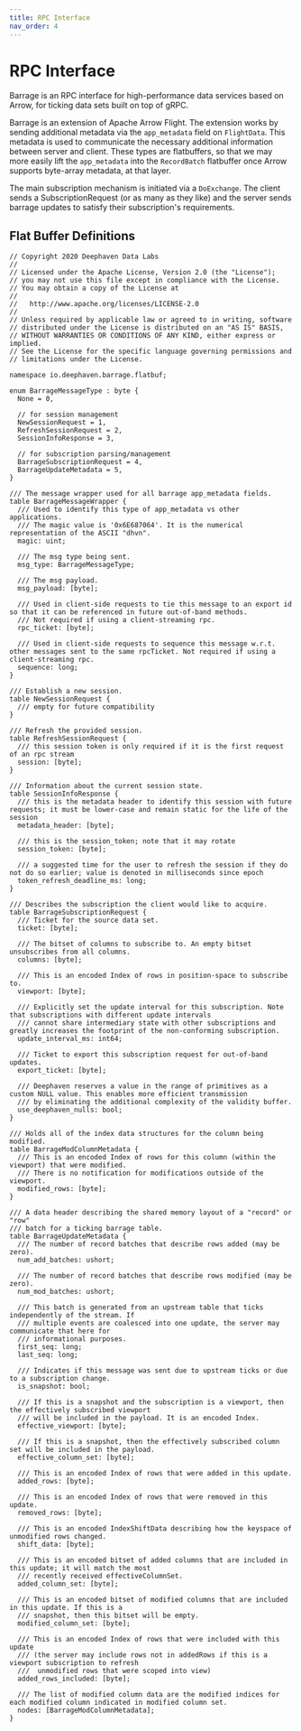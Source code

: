 ```yaml
---
title: RPC Interface
nav_order: 4
---
```


<!---
  Copyright 2020 Deephaven Data Labs

  Licensed under the Apache License, Version 2.0 (the "License");
  you may not use this file except in compliance with the License.
  You may obtain a copy of the License at

    http://www.apache.org/licenses/LICENSE-2.0

  Unless required by applicable law or agreed to in writing, software
  distributed under the License is distributed on an "AS IS" BASIS,
  WITHOUT WARRANTIES OR CONDITIONS OF ANY KIND, either express or implied.
  See the License for the specific language governing permissions and
  limitations under the License.
-->

RPC Interface
=============

Barrage is an RPC interface for high-performance data services based on Arrow,
for ticking data sets built on top of gRPC.

Barrage is an extension of Apache Arrow Flight. The extension works by sending
additional metadata via the `app_metadata` field on `FlightData`. This metadata
is used to communicate the necessary additional information between server
and client. These types are flatbuffers, so that we may more easily lift the
`app_metadata` into the `RecordBatch` flatbuffer once Arrow supports byte-array
metadata, at that layer.

The main subscription mechanism is initiated via a `DoExchange`. The client
sends a SubscriptionRequest (or as many as they like) and the server sends
barrage updates to satisfy their subscription's requirements.


Flat Buffer Definitions
-----------------------

```fbs
// Copyright 2020 Deephaven Data Labs
//
// Licensed under the Apache License, Version 2.0 (the "License");
// you may not use this file except in compliance with the License.
// You may obtain a copy of the License at
//
//   http://www.apache.org/licenses/LICENSE-2.0
//
// Unless required by applicable law or agreed to in writing, software
// distributed under the License is distributed on an "AS IS" BASIS,
// WITHOUT WARRANTIES OR CONDITIONS OF ANY KIND, either express or implied.
// See the License for the specific language governing permissions and
// limitations under the License.

namespace io.deephaven.barrage.flatbuf;

enum BarrageMessageType : byte {
  None = 0,

  // for session management
  NewSessionRequest = 1,
  RefreshSessionRequest = 2,
  SessionInfoResponse = 3,

  // for subscription parsing/management
  BarrageSubscriptionRequest = 4,
  BarrageUpdateMetadata = 5,
}

/// The message wrapper used for all barrage app_metadata fields.
table BarrageMessageWrapper {
  /// Used to identify this type of app_metadata vs other applications.
  /// The magic value is '0x6E687064'. It is the numerical representation of the ASCII "dhvn".
  magic: uint;

  /// The msg type being sent.
  msg_type: BarrageMessageType;

  /// The msg payload.
  msg_payload: [byte];

  /// Used in client-side requests to tie this message to an export id so that it can be referenced in future out-of-band methods.
  /// Not required if using a client-streaming rpc.
  rpc_ticket: [byte];

  /// Used in client-side requests to sequence this message w.r.t. other messages sent to the same rpcTicket. Not required if using a client-streaming rpc.
  sequence: long;
}

/// Establish a new session.
table NewSessionRequest {
  /// empty for future compatibility
}

/// Refresh the provided session.
table RefreshSessionRequest {
  /// this session token is only required if it is the first request of an rpc stream
  session: [byte];
}

/// Information about the current session state.
table SessionInfoResponse {
  /// this is the metadata header to identify this session with future requests; it must be lower-case and remain static for the life of the session
  metadata_header: [byte];

  /// this is the session_token; note that it may rotate
  session_token: [byte];

  /// a suggested time for the user to refresh the session if they do not do so earlier; value is denoted in milliseconds since epoch
  token_refresh_deadline_ms: long;
}

/// Describes the subscription the client would like to acquire.
table BarrageSubscriptionRequest {
  /// Ticket for the source data set.
  ticket: [byte];

  /// The bitset of columns to subscribe to. An empty bitset unsubscribes from all columns.
  columns: [byte];

  /// This is an encoded Index of rows in position-space to subscribe to.
  viewport: [byte];

  /// Explicitly set the update interval for this subscription. Note that subscriptions with different update intervals
  /// cannot share intermediary state with other subscriptions and greatly increases the footprint of the non-conforming subscription.
  update_interval_ms: int64;

  /// Ticket to export this subscription request for out-of-band updates.
  export_ticket: [byte];

  /// Deephaven reserves a value in the range of primitives as a custom NULL value. This enables more efficient transmission
  /// by eliminating the additional complexity of the validity buffer.
  use_deephaven_nulls: bool;
}

/// Holds all of the index data structures for the column being modified.
table BarrageModColumnMetadata {
  /// This is an encoded Index of rows for this column (within the viewport) that were modified.
  /// There is no notification for modifications outside of the viewport.
  modified_rows: [byte];
}

/// A data header describing the shared memory layout of a "record" or "row"
/// batch for a ticking barrage table.
table BarrageUpdateMetadata {
  /// The number of record batches that describe rows added (may be zero).
  num_add_batches: ushort;

  /// The number of record batches that describe rows modified (may be zero).
  num_mod_batches: ushort;

  /// This batch is generated from an upstream table that ticks independently of the stream. If
  /// multiple events are coalesced into one update, the server may communicate that here for
  /// informational purposes.
  first_seq: long;
  last_seq: long;

  /// Indicates if this message was sent due to upstream ticks or due to a subscription change.
  is_snapshot: bool;

  /// If this is a snapshot and the subscription is a viewport, then the effectively subscribed viewport
  /// will be included in the payload. It is an encoded Index.
  effective_viewport: [byte];

  /// If this is a snapshot, then the effectively subscribed column set will be included in the payload.
  effective_column_set: [byte];

  /// This is an encoded Index of rows that were added in this update.
  added_rows: [byte];

  /// This is an encoded Index of rows that were removed in this update.
  removed_rows: [byte];

  /// This is an encoded IndexShiftData describing how the keyspace of unmodified rows changed.
  shift_data: [byte];

  /// This is an encoded bitset of added columns that are included in this update; it will match the most
  /// recently received effectiveColumnSet.
  added_column_set: [byte];

  /// This is an encoded bitset of modified columns that are included in this update. If this is a
  /// snapshot, then this bitset will be empty.
  modified_column_set: [byte];

  /// This is an encoded Index of rows that were included with this update
  /// (the server may include rows not in addedRows if this is a viewport subscription to refresh
  ///  unmodified rows that were scoped into view)
  added_rows_included: [byte];

  /// The list of modified column data are the modified indices for each modified column indicated in modified column set.
  nodes: [BarrageModColumnMetadata];
}
```
